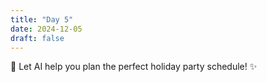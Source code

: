 ```yaml
---
title: "Day 5"
date: 2024-12-05
draft: false
---
```


🦌 Let AI help you plan the perfect holiday party schedule! ✨
